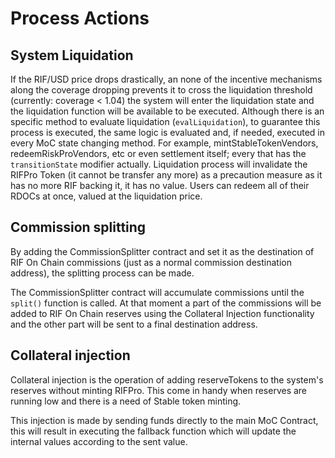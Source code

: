 # Process Actions

## System Liquidation

If the RIF/USD price drops drastically, an none of the incentive mechanisms along the coverage dropping prevents it to cross the liquidation threshold (currently: coverage < 1.04) the system will enter the liquidation state and the liquidation function will be available to be executed.
Although there is an specific method to evaluate liquidation (`evalLiquidation`), to guarantee this process is executed, the same logic is evaluated and, if needed, executed in every MoC state changing method. For example, mintStableTokenVendors, redeemRiskProVendors, etc or even settlement itself; every that has the `transitionState` modifier actually.
Liquidation process will invalidate the RIFPro Token (it cannot be transfer any more) as a precaution measure as it has no more RIF backing it, it has no value. Users can redeem all of their RDOCs at once, valued at the liquidation price.

## Commission splitting

By adding the CommissionSplitter contract and set it as the destination of RIF On Chain commissions (just as a normal commission destination address), the splitting process can be made.

The CommissionSplitter contract will accumulate commissions until the `split()` function is called. At that moment a part of the commissions will be added to RIF On Chain reserves using the Collateral Injection functionality and the other part will be sent to a final destination address.

## Collateral injection

Collateral injection is the operation of adding reserveTokens to the system's reserves without minting RIFPro. This come in handy when reserves are running low and there is a need of Stable token minting.

This injection is made by sending funds directly to the main MoC Contract, this will result in executing the fallback function which will update the internal values according to the sent value.
